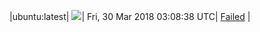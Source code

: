 |ubuntu:latest| ![](https://cdn.rawgit.com/Neilpang/acmetest/master/status/ubuntu-latest.svg?1522379318)| Fri, 30 Mar 2018 03:08:38 UTC| [Failed](https://github.com/Neilpang/acmetest/blob/master/logs/ubuntu-latest.out) |
